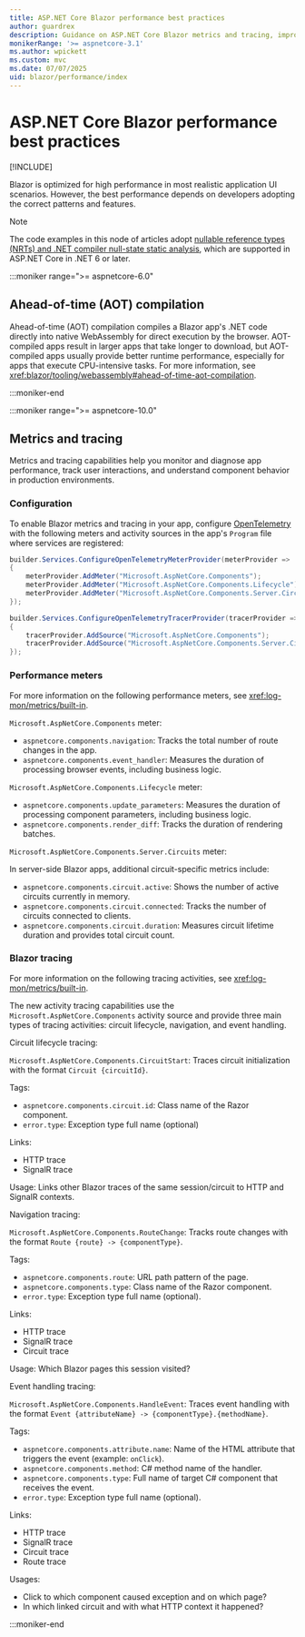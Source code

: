 ```yaml
---
title: ASP.NET Core Blazor performance best practices
author: guardrex
description: Guidance on ASP.NET Core Blazor metrics and tracing, improving app performance, and avoiding common performance problems.
monikerRange: '>= aspnetcore-3.1'
ms.author: wpickett
ms.custom: mvc
ms.date: 07/07/2025
uid: blazor/performance/index
---
```

# ASP.NET Core Blazor performance best practices

[!INCLUDE[](~/includes/not-latest-version.md)]

Blazor is optimized for high performance in most realistic application UI scenarios. However, the best performance depends on developers adopting the correct patterns and features.

> [!NOTE]
> The code examples in this node of articles adopt [nullable reference types (NRTs) and .NET compiler null-state static analysis](xref:migration/50-to-60#nullable-reference-types-nrts-and-net-compiler-null-state-static-analysis), which are supported in ASP.NET Core in .NET 6 or later.

:::moniker range=">= aspnetcore-6.0"

## Ahead-of-time (AOT) compilation

Ahead-of-time (AOT) compilation compiles a Blazor app's .NET code directly into native WebAssembly for direct execution by the browser. AOT-compiled apps result in larger apps that take longer to download, but AOT-compiled apps usually provide better runtime performance, especially for apps that execute CPU-intensive tasks. For more information, see <xref:blazor/tooling/webassembly#ahead-of-time-aot-compilation>.

:::moniker-end

:::moniker range=">= aspnetcore-10.0"

## Metrics and tracing

Metrics and tracing capabilities help you monitor and diagnose app performance, track user interactions, and understand component behavior in production environments.

### Configuration

To enable Blazor metrics and tracing in your app, configure [OpenTelemetry](https://github.com/open-telemetry/opentelemetry-dotnet) with the following meters and activity sources in the app's `Program` file where services are registered:

```csharp
builder.Services.ConfigureOpenTelemetryMeterProvider(meterProvider =>
{
    meterProvider.AddMeter("Microsoft.AspNetCore.Components");
    meterProvider.AddMeter("Microsoft.AspNetCore.Components.Lifecycle");
    meterProvider.AddMeter("Microsoft.AspNetCore.Components.Server.Circuits");
});

builder.Services.ConfigureOpenTelemetryTracerProvider(tracerProvider =>
{
    tracerProvider.AddSource("Microsoft.AspNetCore.Components");
    tracerProvider.AddSource("Microsoft.AspNetCore.Components.Server.Circuits");
});
```

### Performance meters

For more information on the following performance meters, see <xref:log-mon/metrics/built-in>.

`Microsoft.AspNetCore.Components` meter:

* `aspnetcore.components.navigation`: Tracks the total number of route changes in the app.
* `aspnetcore.components.event_handler`: Measures the duration of processing browser events, including business logic.

`Microsoft.AspNetCore.Components.Lifecycle` meter:

* `aspnetcore.components.update_parameters`: Measures the duration of processing component parameters, including business logic.
* `aspnetcore.components.render_diff`: Tracks the duration of rendering batches.

`Microsoft.AspNetCore.Components.Server.Circuits` meter:

In server-side Blazor apps, additional circuit-specific metrics include:

* `aspnetcore.components.circuit.active`: Shows the number of active circuits currently in memory.
* `aspnetcore.components.circuit.connected`: Tracks the number of circuits connected to clients.
* `aspnetcore.components.circuit.duration`: Measures circuit lifetime duration and provides total circuit count.

### Blazor tracing

For more information on the following tracing activities, see <xref:log-mon/metrics/built-in>.

The new activity tracing capabilities use the `Microsoft.AspNetCore.Components` activity source and provide three main types of tracing activities: circuit lifecycle, navigation, and event handling.

Circuit lifecycle tracing:

`Microsoft.AspNetCore.Components.CircuitStart`: Traces circuit initialization with the format `Circuit {circuitId}`.

Tags:

* `aspnetcore.components.circuit.id`: Class name of the Razor component.
* `error.type`: Exception type full name (optional)

Links:

* HTTP trace
* SignalR trace

Usage: Links other Blazor traces of the same session/circuit to HTTP and SignalR contexts.

Navigation tracing:

`Microsoft.AspNetCore.Components.RouteChange`: Tracks route changes with the format `Route {route} -> {componentType}`.

Tags:

* `aspnetcore.components.route`: URL path pattern of the page.
* `aspnetcore.components.type`: Class name of the Razor component.
* `error.type`: Exception type full name (optional).

Links:

* HTTP trace
* SignalR trace
* Circuit trace

Usage: Which Blazor pages this session visited?

Event handling tracing:

`Microsoft.AspNetCore.Components.HandleEvent`: Traces event handling with the format `Event {attributeName} -> {componentType}.{methodName}`.

Tags:

* `aspnetcore.components.attribute.name`: Name of the HTML attribute that triggers the event (example: `onClick`).
* `aspnetcore.components.method`: C# method name of the handler.
* `aspnetcore.components.type`: Full name of target C# component that receives the event.
* `error.type`: Exception type full name (optional).

Links:

* HTTP trace
* SignalR trace
* Circuit trace
* Route trace

Usages:

* Click to which component caused exception and on which page?
* In which linked circuit and with what HTTP context it happened?

:::moniker-end
